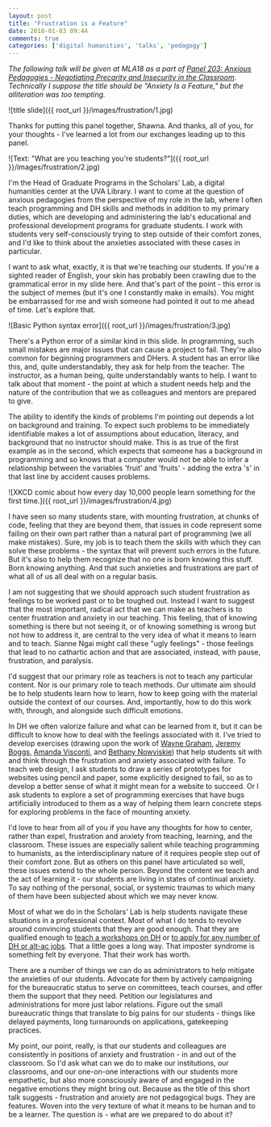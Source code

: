 ```yaml
---
layout: post
title: "Frustration is a Feature"
date: 2018-01-03 09:44
comments: true
categories: ['digital humanities', 'talks', 'pedagogy']
---
```

*The following talk will be given at MLA18 as a part of [Panel 203: Anxious Pedagogies - Negotiating Precarity and Insecurity in the Classroom](https://mla.confex.com/mla/2018/meetingapp.cgi/Session/1212). Technically I suppose the title should be "Anxiety Is a Feature," but the alliteration was too tempting.*

![title slide]({{ root_url }}/images/frustration/1.jpg)

Thanks for putting this panel together, Shawna. And thanks, all of you, for your thoughts - I've learned a lot from our exchanges leading up to this panel.

![Text: "What are you teaching you're students?"]({{ root_url }}/images/frustration/2.jpg)

I'm the Head of Graduate Programs in the Scholars' Lab, a digital humanities center at the UVA Library. I want to come at the question of anxious pedagogies from the perspective of my role in the lab, where I often teach programming and DH skills and methods in addition to my primary duties, which are developing and administering the lab's educational and professional development programs for graduate students. I work with students very self-consciously trying to step outside of their comfort zones, and I'd like to think about the anxieties associated with these cases in particular.

I want to ask what, exactly, it is that we're teaching our students. If you're a sighted reader of English, your skin has probably been crawling due to the grammatical error in my slide here. And that's part of the point - this error is the subject of memes (but it's one I constantly make in emails). You might be embarrassed for me and wish someone had pointed it out to me ahead of time. Let's explore that.

![Basic Python syntax error]({{ root_url }}/images/frustration/3.jpg)

There's a Python error of a similar kind in this slide. In programming, such small mistakes are major issues that can cause a project to fail. They're also common for beginning programmers and DHers. A student has an error like this, and, quite understandably, they ask for help from the teacher. The instructor, as a human being, quite understandably wants to help. I want to talk about that moment - the point at which a student needs help and the nature of the contribution that we as colleagues and mentors are prepared to give.

The ability to identify the kinds of problems I'm pointing out depends a lot on background and training. To expect such problems to be immediately identifiable makes a lot of assumptions about education, literacy, and background that no instructor should make. This is as true of the first example as in the second, which expects that someone has a background in programming and so knows that a computer would not be able to infer a relationship between the variables 'fruit' and 'fruits' - adding the extra 's' in that last line by accident causes problems.

![XKCD comic about how every day 10,000 people learn something for the first time.]({{ root_url }}/images/frustration/4.jpg)

I have seen so many students stare, with mounting frustration, at chunks of code, feeling that they are beyond them, that issues in code represent some failing on their own part rather than a natural part of programming (we all make mistakes). Sure, my job is to teach them the skills with which they can solve these problems - the syntax that will prevent such errors in the future. But it's also to help them recognize that no one is born knowing this stuff. Born knowing anything. And that such anxieties and frustrations are part of what all of us all deal with on a regular basis.

I am not suggesting that we should approach such student frustration as feelings to be worked past or to be toughed out. Instead I want to suggest that the most important, radical act that we can make as teachers is to center frustration and anxiety in our teaching. This feeling, that of knowing something is there but not seeing it, or of knowing something is wrong but not how to address it, are central to the very idea of what it means to learn and to teach. Sianne Ngai might call these "ugly feelings" - those feelings that lead to no cathartic action and that are associated, instead, with pause, frustration, and paralysis.

I'd suggest that our primary role as teachers is not to teach any particular content. Nor is our primary role to teach methods. Our ultimate aim should be to help students learn how to learn, how to keep going with the material outside the context of our courses. And, importantly, how to do this work with, through, and alongside such difficult emotions.

In DH we often valorize failure and what can be learned from it, but it can be difficult to know how to deal with the feelings associated with it. I've tried to develop exercises (drawing upon the work of [Wayne Graham](waynegraham.github.io), [Jeremy Boggs](http://jeremyboggs.net/), [Amanda Visconti](http://literaturegeek.com/), and [Bethany Nowviskie](http://nowviskie.org/)) that help students sit with and think through the frustration and anxiety associated with failure. To teach web design, I ask students to draw a series of prototypes for websites using pencil and paper, some explicitly designed to fail, so as to develop a better sense of what it might mean for a website to succeed. Or I ask students to explore a set of programming exercises that have bugs artificially introduced to them as a way of helping them learn concrete steps for exploring problems in the face of mounting anxiety.  

I'd love to hear from all of you if you have any thoughts for how to center, rather than expel, frustration and anxiety from teaching, learning, and the classroom. These issues are especially salient while teaching programming to humanists, as the interdisciplinary nature of it requires people step out of their comfort zone. But as others on this panel have articulated so well, these issues extend to the whole person. Beyond the content we teach and the act of learning it - our students are living in states of continual anxiety. To say nothing of the personal, social, or systemic traumas to which many of them have been subjected about which we may never know.

Most of what we do in the Scholars' Lab is help students navigate these situations in a professional context. Most of what I do tends to revolve around convincing students that they are good enough. That they are qualified enough to [teach a workshops on DH](http://scholarslab.org/visiting-workshops-at-washington-and-lee-university/) or [to apply for any number of DH or alt-ac jobs](http://scholarslab.org/professional-development/).  That a little goes a long way. That imposter syndrome is something felt by everyone. That their work has worth.

There are a number of things we can do as administrators to help mitigate the anxieties of our students. Advocate for them by actively campaigning for the bureaucratic status to serve on committees, teach courses, and offer them the support that they need. Petition our legislatures and administrations for more just labor relations. Figure out the small bureaucratic things that translate to big pains for our students - things like delayed payments, long turnarounds on applications, gatekeeping practices.

My point, our point, really, is that our students and colleagues are consistently in positions of anxiety and frustration - in and out of the classroom. So I'd ask what can we do to make our institutions, our classrooms, and our one-on-one interactions with our students more empathetic, but also more consciously aware of and engaged in the negative emotions they might bring out. Because as the title of this short talk suggests - frustration and anxiety are not pedagogical bugs. They are features. Woven into the very texture of what it means to be human and to be a learner. The question is - what are we prepared to do about it?
